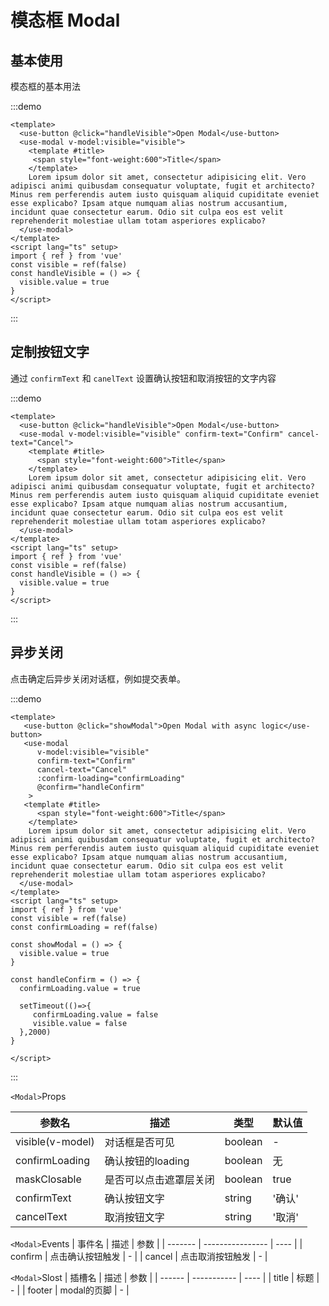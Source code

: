 # 模态框 Modal

<h2>基本使用</h2>

模态框的基本用法

:::demo 

```vue
<template>
  <use-button @click="handleVisible">Open Modal</use-button>
  <use-modal v-model:visible="visible">
    <template #title>
     <span style="font-weight:600">Title</span>
    </template>
    Lorem ipsum dolor sit amet, consectetur adipisicing elit. Vero adipisci animi quibusdam consequatur voluptate, fugit et architecto? Minus rem perferendis autem iusto quisquam aliquid cupiditate eveniet esse explicabo? Ipsam atque numquam alias nostrum accusantium, incidunt quae consectetur earum. Odio sit culpa eos est velit reprehenderit molestiae ullam totam asperiores explicabo?
  </use-modal>
</template>
<script lang="ts" setup>
import { ref } from 'vue'
const visible = ref(false)
const handleVisible = () => {
  visible.value = true
}
</script>
```
:::

<h2>定制按钮文字</h2>

通过 `confirmText` 和 `canelText` 设置确认按钮和取消按钮的文字内容

:::demo 

```vue
<template>
  <use-button @click="handleVisible">Open Modal</use-button>
  <use-modal v-model:visible="visible" confirm-text="Confirm" cancel-text="Cancel">
    <template #title>
      <span style="font-weight:600">Title</span>
    </template>
    Lorem ipsum dolor sit amet, consectetur adipisicing elit. Vero adipisci animi quibusdam consequatur voluptate, fugit et architecto? Minus rem perferendis autem iusto quisquam aliquid cupiditate eveniet esse explicabo? Ipsam atque numquam alias nostrum accusantium, incidunt quae consectetur earum. Odio sit culpa eos est velit reprehenderit molestiae ullam totam asperiores explicabo?
  </use-modal>
</template>
<script lang="ts" setup>
import { ref } from 'vue'
const visible = ref(false)
const handleVisible = () => {
  visible.value = true
}
</script>
```
:::

<h2>异步关闭</h2>

点击确定后异步关闭对话框，例如提交表单。

:::demo 

```vue
<template>
   <use-button @click="showModal">Open Modal with async logic</use-button>
   <use-modal 
      v-model:visible="visible" 
      confirm-text="Confirm" 
      cancel-text="Cancel" 
      :confirm-loading="confirmLoading"
      @confirm="handleConfirm"
    >
   <template #title>
      <span style="font-weight:600">Title</span>
    </template>
    Lorem ipsum dolor sit amet, consectetur adipisicing elit. Vero adipisci animi quibusdam consequatur voluptate, fugit et architecto? Minus rem perferendis autem iusto quisquam aliquid cupiditate eveniet esse explicabo? Ipsam atque numquam alias nostrum accusantium, incidunt quae consectetur earum. Odio sit culpa eos est velit reprehenderit molestiae ullam totam asperiores explicabo?
  </use-modal>
</template>
<script lang="ts" setup>
import { ref } from 'vue'
const visible = ref(false)
const confirmLoading = ref(false)

const showModal = () => {
  visible.value = true
}

const handleConfirm = () => {
  confirmLoading.value = true

  setTimeout(()=>{
     confirmLoading.value = false
     visible.value = false
  },2000)
}

</script>
```
:::


`<Modal>`Props

| 参数名        | 描述                 | 类型        | 默认值          |
| ---------------- | ---------------------- | ------------- | ------------------ |
| visible(v-model) | 对话框是否可见  | boolean       | -                  |
| confirmLoading   | 确认按钮的loading  | boolean | 无 |
| maskClosable     | 是否可以点击遮罩层关闭 | boolean       | true               |
| confirmText   | 确认按钮文字  | string | '确认'  |
| cancelText     | 取消按钮文字 | string       | '取消'               |


`<Modal>`Events
| 事件名 | 描述           | 参数 |
| ------- | ---------------- | ---- |
| confirm | 点击确认按钮触发 | -    |
| cancel  | 点击取消按钮触发 | -    |

`<Modal>`Slost
| 插槽名 | 描述      | 参数 |
| ------ | ----------- | ---- |
| title  | 标题      | -    |
| footer | modal的页脚 | -    |
